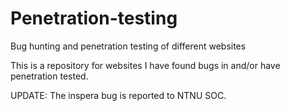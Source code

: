 # Penetration-testing
Bug hunting and penetration testing of different websites


This is a repository for websites I have found bugs in and/or have penetration tested.

UPDATE: The inspera bug is reported to NTNU SOC.
